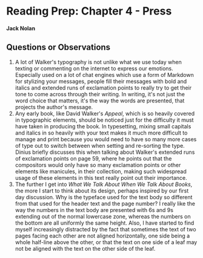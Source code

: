 # Reading Prep: Chapter 4 - Press

#### Jack Nolan

## Questions or Observations

1. A lot of Walker's typography is not unlike what we use today when texting or commenting on the internet to express our emotions. Especially used on a lot of chat engines which use a form of Markdown for stylizing your messages, people fill their messages with bold and italics and extended runs of exclamation points to really try to get their tone to come across through their writing. In writing, it's not just the word choice that matters, it's the way the words are presented, that projects the author's message.
2. Any early book, like David Walker's *Appeal*, which is so heavily covered in typographic elements, should be noticed just for the difficulty it must have taken in producing the book. In typesetting, mixing small capitals and italics in so heavily with your text makes it much more difficult to manage and print because you would need to have so many more cases of type out to switch between when setting and re-sorting the type. Dinius briefly discusses this when talking about Walker's extended runs of exclamation points on page 59, where he points out that the compositors would only have so many exclamation points or other elements like manicules, in their collection, making such widespread usage of these elements in this text really point out their importance.
3. The further I get into *What We Talk About When We Talk About Books*, the more I start to think about its design, perhaps inspired by our first day discussion. Why is the typeface used for the text body so different from that used for the header text and the page number? I really like the way the numbers in the text body are presented with 6s and 9s extending out of the normal lowercase zone, whereas the numbers on the bottom are all uniformly the same height. Also, I have started to find myself increasingly distracted by the fact that sometimes the text of two pages facing each other are not aligned horizontally, one side being a whole half-line above the other, or that the text on one side of a leaf may not be aligned with the text on the other side of the leaf.

